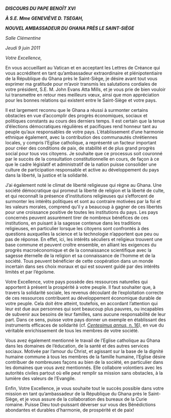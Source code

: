 ***DISCOURS DU PAPE BENOÎT XVI***

***À S.E. Mme GENEVIÈVE D. TSEGAH,***

***NOUVEL AMBASSADEUR DU GHANA PRÈS LE SAINT-SIÈGE***

*Salle Clémentine*

*Jeudi 9 juin 2011*

*Votre Excellence,*

En vous accueillant au Vatican et en acceptant les Lettres de Créance qui vous accréditent en tant qu’ambassadeur extraordinaire et plénipotentiaire de la République du Ghana près le Saint-Siège, je désire avant tout vous exprimer ma gratitude pour m’avoir transmis les salutations cordiales de votre président, S.E. M. John Evans Atta Mills, et je vous prie de bien vouloir lui transmettre en retour mes meilleurs vœux, ainsi que mon appréciation pour les bonnes relations qui existent entre le Saint-Siège et votre pays.

Il est largement reconnu que le Ghana a réussi à surmonter certains obstacles en vue d’accomplir des progrès économiques, sociaux et politiques constants au cours des derniers temps. Il est certain que la tenue d’élections démocratiques régulières et pacifiques rend honneur tant au peuple qu’aux responsables de votre pays. L’établissement d’une harmonie ethnique également, avec la contribution des communautés chrétiennes locales, y compris l’Eglise catholique, a représenté un facteur important pour créer des conditions de paix, de stabilité et de plus grand progrès social pour tous vos citoyens. Je souhaite que ce processus soit couronné par le succès de la consultation constitutionnelle en cours, de façon à ce que le cadre législatif et administratif de la nation puisse consolider une culture de participation responsable et active au développement du pays dans la liberté, la justice et la solidarité.

J’ai également noté le climat de liberté religieuse qui règne au Ghana. Une société démocratique qui promeut la liberté de religion et la liberté de culte, et qui reconnaît la présence d’institutions religieuses qui s’efforcent de surmonter les intérêts politiques et sont au contraire motivées par la foi et les valeurs morales, comprend qu’il y a beaucoup à gagner de ces libertés pour une croissance positive de toutes les institutions du pays. Les pays concernés peuvent assurément tirer de nombreux bénéfices de ces institutions, en puisant à la sagesse contenue dans les traditions religieuses, en particulier lorsque les citoyens sont confrontés à des questions auxquelles la science et la technologie n’apportent que peu ou pas de réponse. En effet, ici, les intérêts séculiers et religieux trouvent une base commune et peuvent croître ensemble, en alliant les exigences du progrès macroéconomique et de la connaissance scientifique avec la sagesse éternelle de la religion et sa connaissance de l’homme et de la société. Tous peuvent bénéficier de cette coopération dans un monde incertain dans ses choix moraux et qui est souvent guidé par des intérêts limités et par l’égoïsme.

Votre Excellence, votre pays possède des ressources naturelles qui apportent à présent la prospérité à votre peuple. Il faut souhaiter que, à travers la solidarité sociale, les revenus découlant de l’exploitation correcte de ces ressources contribuent au développement économique durable de votre peuple. Cela doit être atteint, toutefois, en accordant l’attention qui leur est due aux personnes qui sont beaucoup plus pauvres, ou incapables de subvenir aux besoins de leur familles, sans aucune responsabilité de leur part. Dans ce sens, puisse votre pays donner un exemple en établissant des instruments efficaces de solidarité (cf. [*Centesimus annus,* n. 16](http://www.vatican.va/edocs/FRA0072/__P4.HTM)), en vue du véritable enrichissement de tous les membres de votre société.

Vous avez également mentionné le travail de l’Eglise catholique au Ghana dans les domaines de l’éducation, de la santé et des autres services sociaux. Motivée par l’amour du Christ, et agissant sur la base de la dignité humaine commune à tous les membres de la famille humaine, l’Eglise désire contribuer de nombreuses façons au bien de la société, en particulier dans les domaines que vous avez mentionnés. Elle collabore volontiers avec les autorités civiles partout où elle peut remplir sa mission sans obstacles, à la lumière des valeurs de l’Evangile.

Enfin, Votre Excellence, je vous souhaite tout le succès possible dans votre mission en tant qu’ambassadeur de la République du Ghana près le Saint-Siège, et je vous assure de la collaboration des bureaux de la Curie romaine. Puisse Dieu tout-puissant déverser sur vous des Bénédictions abondantes et durables d’harmonie, de prospérité et de paix!